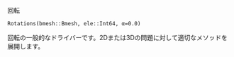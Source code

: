 回転

```
Rotations(bmesh::Bmesh, ele::Int64, α=0.0)
```

回転の一般的なドライバーです。2Dまたは3Dの問題に対して適切なメソッドを展開します。
